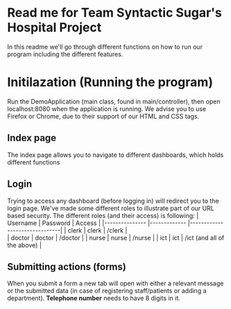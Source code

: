 # Read me for Team Syntactic Sugar's Hospital Project

In this readme we'll go through different functions on how to run our program including the different features.


# Initilazation (Running the program)

Run the DemoApplication (main class, found in main/controller), then open localhost:8080 when the application is running. We advise you to use Firefox or Chrome, due to their support of our HTML and CSS tags.   

## Index page

The index page allows you to navigate to different dashboards, which holds different functions

## Login

Trying to access any dashboard (before logging in) will redirect you to the login page. We've made some different roles to illustrate part of our URL based security.
The different roles (and their access) is following:
| Username 	        | Password 	    | Access                      	|
|---------------	|-------------  |-------------------------------|
| clerk    			| clerk    		| /clerk                      	|			
| doctor   		    | doctor   	    | /doctor                     	|
| nurse    			| nurse    		| /nurse                      	|
| ict      			| ict      		| /ict (and all of the above) 	|

 
## Submitting actions (forms)

When you submit a form a new tab will open with either a relevant message or the submitted data (in case of registering staff/patients or adding a department).
**Telephone number** needs to have 8 digits in it.